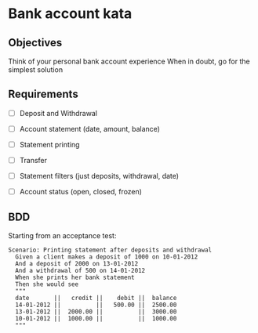 # Bank account kata

## Objectives

Think of your personal bank account experience
When in doubt, go for the simplest solution

## Requirements

- [ ] Deposit and Withdrawal
- [ ] Account statement (date, amount, balance)
- [ ] Statement printing
- [ ] Transfer
- [ ] Statement filters (just deposits, withdrawal, date)
- [ ] Account status (open, closed, frozen)


## BDD

Starting from an acceptance test:

```gherkin
Scenario: Printing statement after deposits and withdrawal
  Given a client makes a deposit of 1000 on 10-01-2012
  And a deposit of 2000 on 13-01-2012
  And a withdrawal of 500 on 14-01-2012
  When she prints her bank statement
  Then she would see
  """
  date       ||   credit ||    debit ||  balance
  14-01-2012 ||          ||   500.00 ||  2500.00
  13-01-2012 ||  2000.00 ||          ||  3000.00
  10-01-2012 ||  1000.00 ||          ||  1000.00
  """
```
